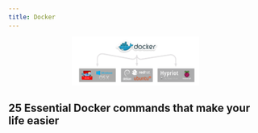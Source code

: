 ```yaml
---
title: Docker
---
```


<center><img src="../img/intro_docker.png" width="50%" height="50%"></center>

## 25 Essential Docker commands that make your life easier


